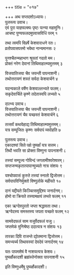 +++
title = "०१७"

+++
अथ सप्तदशोऽध्यायः।  
पुलस्त्य उवाच।  
एवं पुरा याज्ञवल्क्यः पृष्टः पत्न्या महामुनिः।  
आचष्ट पुण्यफलदमुपवासविधिं परम् १

तथा त्वमपि विप्रर्षे केशवाराधने रतः।  
व्रतोपवासपरमो भवेथा नान्यमानसः २

पुनश्चैतन्महाभाग श्रूयतां गदतो मम।  
प्रोक्तं नरेण देवानां तिथिमाहात्म्यमुत्तमम् ३

विजयातिजया चैव जयन्ती पापनाशनी।  
तथोत्तरायणं शस्तं सर्वदा केशवार्चने ४

यदन्यकाले वर्षेण केशवाल्लभ्यते फलम्।  
सकृदेवार्चिते कृष्णे तदेतास्वपि लभ्यते ५

दाल्भ्य उवाच।  
विजयातिजया चैव जयन्ती पापनाशनी।  
तथोत्तरायणं चैव यच्छस्तं केशवार्चने ६

तत्सर्वं कथयेहाद्य तिथिमाहात्म्यमुत्तमम्।  
यत्र सम्पूजितः कृष्णः सर्वपापं व्यपोहति ७

पुलस्त्य उवाच।  
एकादश्यां सिते पक्षे पुष्यर्क्षं यत्र सत्तम।  
तिथौ भवति सा प्रोक्ता विष्णुना पापनाशनी ८

तस्यां सम्पूज्य गोविन्दं जगतामीश्वरेश्वरम्।  
सप्तजन्मकृतात्पापान्मुच्यते नात्र संशयः ९

यश्चोपवासं कुरुते तस्यां स्नातो द्विजोत्तम।  
सर्वपापविनिर्मुक्तो विष्णुलोके महीयते १०

दानं यद्दीयते किञ्चित्समुद्दिश्य जनार्दनम्।  
होमो वा क्रियते तस्यामक्षयं लभते फलम् ११

एका ऋग्देवपुरतो जप्ता श्रद्धावता तथा।  
ऋग्वेदस्य समस्तस्य जपता यच्छते फलम् १२

सामवेदफलं साम यजुर्वेदफलं यजुः।  
जप्तमेकं मुनिश्रेष्ठ ददात्यत्र न संशयः १३

तारका दिवि राजन्ते द्योतमाना द्विजोत्तम।  
समभ्यर्च्य तिथावस्यां देवदेवं जनार्दनम् १४

यतः पापमशेषं वै नाशयत्यत्र केशवः।  
पुष्यर्क्षैकादशी ब्रह्मंस्तेनोक्ता पापनाशनी १५

इति विष्णुधर्मेषु पुष्यर्क्षैकादशी।  
